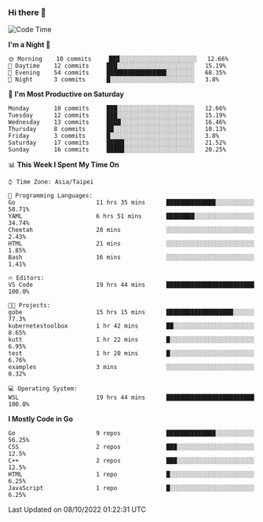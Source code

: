 ### Hi there 👋

<!--START_SECTION:waka-->
![Code Time](http://img.shields.io/badge/Code%20Time-493%20hrs%2048%20mins-blue)

**I'm a Night 🦉** 

```text
🌞 Morning    10 commits     ███░░░░░░░░░░░░░░░░░░░░░░   12.66% 
🌆 Daytime    12 commits     ███░░░░░░░░░░░░░░░░░░░░░░   15.19% 
🌃 Evening    54 commits     █████████████████░░░░░░░░   68.35% 
🌙 Night      3 commits      █░░░░░░░░░░░░░░░░░░░░░░░░   3.8%

```
📅 **I'm Most Productive on Saturday** 

```text
Monday       10 commits     ███░░░░░░░░░░░░░░░░░░░░░░   12.66% 
Tuesday      12 commits     ███░░░░░░░░░░░░░░░░░░░░░░   15.19% 
Wednesday    13 commits     ████░░░░░░░░░░░░░░░░░░░░░   16.46% 
Thursday     8 commits      ██░░░░░░░░░░░░░░░░░░░░░░░   10.13% 
Friday       3 commits      █░░░░░░░░░░░░░░░░░░░░░░░░   3.8% 
Saturday     17 commits     █████░░░░░░░░░░░░░░░░░░░░   21.52% 
Sunday       16 commits     █████░░░░░░░░░░░░░░░░░░░░   20.25%

```


📊 **This Week I Spent My Time On** 

```text
⌚︎ Time Zone: Asia/Taipei

💬 Programming Languages: 
Go                       11 hrs 35 mins      ██████████████░░░░░░░░░░░   58.71% 
YAML                     6 hrs 51 mins       ████████░░░░░░░░░░░░░░░░░   34.74% 
Cheetah                  28 mins             ░░░░░░░░░░░░░░░░░░░░░░░░░   2.43% 
HTML                     21 mins             ░░░░░░░░░░░░░░░░░░░░░░░░░   1.85% 
Bash                     16 mins             ░░░░░░░░░░░░░░░░░░░░░░░░░   1.41%

🔥 Editors: 
VS Code                  19 hrs 44 mins      █████████████████████████   100.0%

🐱‍💻 Projects: 
gobe                     15 hrs 15 mins      ███████████████████░░░░░░   77.3% 
kubernetestoolbox        1 hr 42 mins        ██░░░░░░░░░░░░░░░░░░░░░░░   8.65% 
kutt                     1 hr 22 mins        █░░░░░░░░░░░░░░░░░░░░░░░░   6.95% 
test                     1 hr 20 mins        █░░░░░░░░░░░░░░░░░░░░░░░░   6.76% 
examples                 3 mins              ░░░░░░░░░░░░░░░░░░░░░░░░░   0.32%

💻 Operating System: 
WSL                      19 hrs 44 mins      █████████████████████████   100.0%

```

**I Mostly Code in Go** 

```text
Go                       9 repos             ██████████████░░░░░░░░░░░   56.25% 
CSS                      2 repos             ███░░░░░░░░░░░░░░░░░░░░░░   12.5% 
C++                      2 repos             ███░░░░░░░░░░░░░░░░░░░░░░   12.5% 
HTML                     1 repo              █░░░░░░░░░░░░░░░░░░░░░░░░   6.25% 
JavaScript               1 repo              █░░░░░░░░░░░░░░░░░░░░░░░░   6.25%

```



 Last Updated on 08/10/2022 01:22:31 UTC
<!--END_SECTION:waka-->

<!--
**omegaatt36/omegaatt36** is a ✨ _special_ ✨ repository because its `README.md` (this file) appears on your GitHub profile.

Here are some ideas to get you started:

- 🔭 I’m currently working on ...
- 🌱 I’m currently learning ...
- 👯 I’m looking to collaborate on ...
- 🤔 I’m looking for help with ...
- 💬 Ask me about ...
- 📫 How to reach me: ...
- 😄 Pronouns: ...
- ⚡ Fun fact: ...
-->
